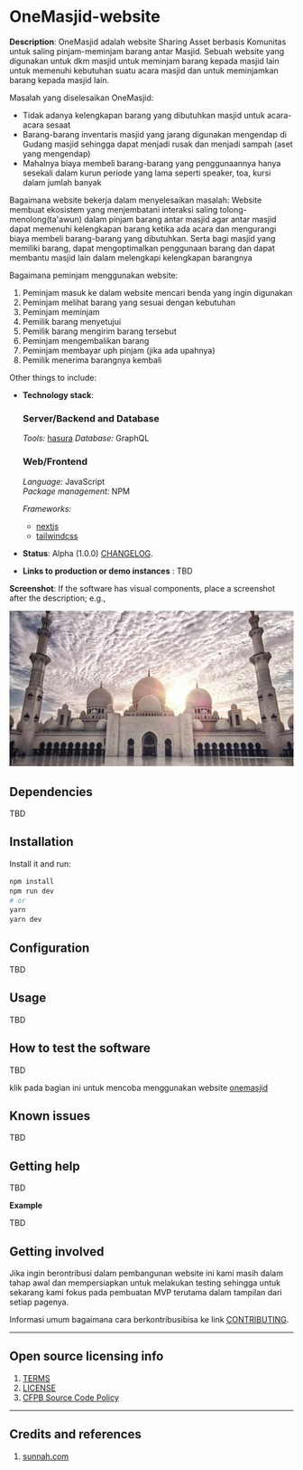 # OneMasjid-website

**Description**:  OneMasjid adalah website Sharing Asset berbasis Komunitas untuk saling pinjam-meminjam barang antar Masjid. Sebuah website yang digunakan untuk dkm masjid untuk meminjam barang kepada masjid lain untuk memenuhi kebutuhan suatu acara masjid dan untuk meminjamkan barang kepada masjid lain.

Masalah yang diselesaikan OneMasjid:
* Tidak adanya kelengkapan barang yang dibutuhkan masjid untuk acara-acara sesaat
* Barang-barang inventaris masjid yang jarang digunakan mengendap di Gudang masjid sehingga dapat menjadi rusak dan menjadi sampah (aset yang mengendap)
* Mahalnya biaya membeli barang-barang yang penggunaannya hanya sesekali dalam kurun periode yang lama seperti speaker, toa, kursi dalam jumlah banyak

Bagaimana website bekerja dalam menyelesaikan masalah: Website membuat ekosistem yang menjembatani interaksi saling tolong-menolong(ta'awun) dalam pinjam barang antar masjid agar antar masjid dapat memenuhi kelengkapan barang ketika ada acara dan mengurangi biaya membeli barang-barang yang dibutuhkan. Serta bagi masjid yang memiliki barang, dapat mengoptimalkan penggunaan barang dan dapat membantu masjid lain dalam melengkapi kelengkapan barangnya

Bagaimana peminjam menggunakan website:
1. Peminjam masuk ke dalam website mencari benda yang ingin digunakan
2. Peminjam melihat barang yang sesuai dengan kebutuhan
3. Peminjam meminjam
4. Pemilik barang menyetujui
5. Pemilik barang mengirim barang tersebut
6. Peminjam mengembalikan barang
7. Peminjam membayar uph pinjam (jika ada upahnya)
8. Pemilik menerima barangnya kembali

Other things to include:

  - **Technology stack**: 
      ### Server/Backend and Database
      *Tools:* [hasura](https://hasura.io/)
      *Database:* GraphQL

      ### Web/Frontend
      *Language:* JavaScript  
      *Package management:* NPM 
      
      
      *Frameworks:*
      * [nextjs](https://nextjs.org/)
      * [tailwindcss](https://tailwindcss.com)

  - **Status**:  Alpha (1.0.0) [CHANGELOG](CHANGELOG.md).
  - **Links to production or demo instances** : TBD


**Screenshot**: If the software has visual components, place a screenshot after the description; e.g.,

![](https://github.com/muharyman/onemasjid/blob/main/public/images/homepage.png)


## Dependencies

TBD

## Installation

Install it and run:

```bash
npm install
npm run dev
# or
yarn
yarn dev
```

## Configuration

TBD

## Usage

TBD

## How to test the software

TBD

klik pada bagian ini untuk mencoba menggunakan website [onemasjid](https://onemasjid.herokuapp.com)

## Known issues

TBD

## Getting help

TBD

**Example**

TBD

## Getting involved

Jika ingin berontribusi dalam pembangunan website ini kami masih dalam tahap awal dan mempersiapkan untuk melakukan testing sehingga untuk sekarang kami fokus pada pembuatan MVP terutama dalam tampilan dari setiap pagenya.

Informasi umum bagaimana cara berkontribusibisa ke link [CONTRIBUTING](CONTRIBUTING.md).

----

## Open source licensing info
1. [TERMS](TERMS.md)
2. [LICENSE](LICENSE)
3. [CFPB Source Code Policy](https://github.com/cfpb/source-code-policy/)


----

## Credits and references

1. [sunnah.com](https://sunnah.com/)
